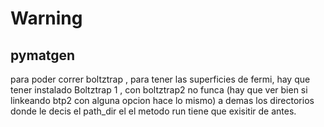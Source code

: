 Warning
=======

## pymatgen
para poder correr boltztrap , para tener las superficies de fermi, hay que tener instalado
Boltztrap 1 , con boltztrap2 no funca (hay que ver bien si linkeando btp2 con alguna opcion hace lo mismo)
a demas los directorios donde le decis el path_dir el el metodo run tiene que exisitir de antes.

